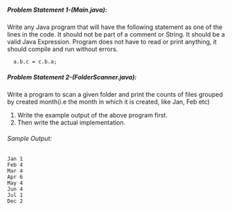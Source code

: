 ##### Problem Statement 1-(Main.java):
Write any Java program that will have the following statement as one of the lines in the code. It should not be part of a comment or String. It should be a valid Java Expression. Program does not have to read or print anything, it should compile and run without errors.
      
      a.b.c = c.b.a;
    
##### Problem Statement 2-(FolderScanner.java):
Write a program to scan a given folder and print the counts of files grouped by created month(i.e the month in which it is created, like Jan, Feb etc)
1) Write the example output of the above program first.
2) Then write the actual implementation.

###### Sample Output:
~~~~
Jan	1
Feb	4
Mar	4
Apr	6
May	4
Jun	4
Jul	1
Dec	2